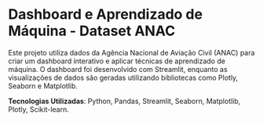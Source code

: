 # Dashboard e Aprendizado de Máquina - Dataset ANAC

Este projeto utiliza dados da Agência Nacional de Aviação Civil (ANAC) para criar um dashboard interativo e aplicar técnicas de aprendizado de máquina. O dashboard foi desenvolvido com Streamlit, enquanto as visualizações de dados são geradas utilizando bibliotecas como Plotly, Seaborn e Matplotlib.

**Tecnologias Utilizadas**: Python, Pandas, Streamlit, Seaborn, Matplotlib, Plotly, Scikit-learn.
